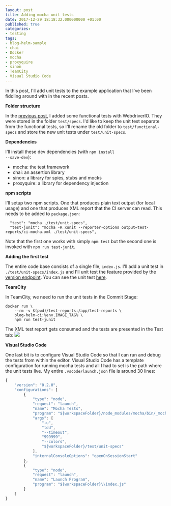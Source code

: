```yaml
---
layout: post
title: Adding mocha unit tests
date: 2017-12-29 18:18:32.000000000 +01:00
published: true
categories:
- testing
tags:
- blog-helm-sample
- chai
- Docker
- mocha
- proxyquire
- sinon
- TeamCity
- Visual Studio Code
---
```


In this post, I'll add unit tests to the example application that I've been fiddling around with in the recent posts.

<!--more-->

<strong>Folder structure</strong>

In the <a href="{{ site.baseurl }}/2017/12/29/adding-webdriverio-tests.html">previous post</a>, I added some functional tests with WebdriverIO. They were stored in the folder <code>test/specs</code>. I'd like to keep the unit test separate from the functional tests, so I'll rename the old folder to <code>test/functional-specs</code> and store the new unit tests under <code>test/unit-specs</code>.

<strong>Dependencies</strong>

I'll install these dev dependencies (with <code>npm install --save-dev</code>):
<ul>
<li>mocha: the test framework</li>
<li>chai: an assertion library</li>
<li>sinon: a library for spies, stubs and mocks</li>
<li>proxyquire: a library for dependency injection</li>
</ul>

<strong>npm scripts</strong>

I'll setup two npm scripts. One that produces plain text output (for local usage) and one that produces XML report that the CI server can read. This needs to be added to <code>package.json</code>:

```
  "test": "mocha ./test/unit-specs",
  "test-junit": "mocha -R xunit --reporter-options output=test-reports/ci-mocha.xml ./test/unit-specs",
```

Note that the first one works with simply <code>npm test</code> but the second one is invoked with <code>npm run test-junit</code>.

<strong>Adding the first test</strong>

The entire code base consists of a single file, <code>index.js</code>. I'll add a unit test in <code>./test/unit-specs/index.js</code> and I'll unit test the feature provided by the <a href="{{ site.baseurl }}/2017/12/29/waiting-for-the-correct-version-after-deployment.html">version endpoint</a>. You can see the unit test <a href="https://github.com/ngeor/blog-helm/blob/v2.2.2/test/unit-specs/index.js">here</a>.

<strong>TeamCity</strong>

In TeamCity, we need to run the unit tests in the Commit Stage:

```
docker run \
    --rm -v $(pwd)/test-reports:/app/test-reports \
    blog-helm-ci:%env.IMAGE_TAG% \
    npm run test-junit
```

The XML test report gets consumed and the tests are presented in the Test tab:
<img src="{{ site.baseurl }}/assets/2017/12/29/18_12_36-blog-helm-__-commit-stage-_-2-2-2-29-dec-17-16_41-_-tests-e28094-teamcity.png" />

<strong>Visual Studio Code</strong>

One last bit is to configure Visual Studio Code so that I can run and debug the tests from within the editor. Visual Studio Code has a template configuration for running mocha tests and all I had to set is the path where the unit tests live. My entire <code>.vscode/launch.json</code> file is around 30 lines:

```javascript
{
    "version": "0.2.0",
    "configurations": [
        {
            "type": "node",
            "request": "launch",
            "name": "Mocha Tests",
            "program": "${workspaceFolder}/node_modules/mocha/bin/_mocha",
            "args": [
                "-u",
                "tdd",
                "--timeout",
                "999999",
                "--colors",
                "${workspaceFolder}/test/unit-specs"
            ],
            "internalConsoleOptions": "openOnSessionStart"
        },
        {
            "type": "node",
            "request": "launch",
            "name": "Launch Program",
            "program": "${workspaceFolder}\\index.js"
        }
    ]
}
```
